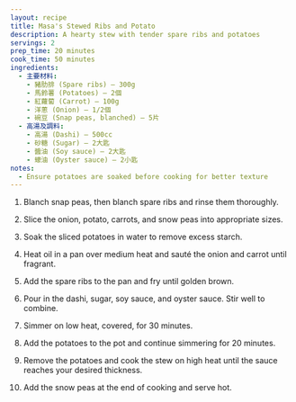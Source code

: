 ```yaml
---
layout: recipe
title: Masa's Stewed Ribs and Potato
description: A hearty stew with tender spare ribs and potatoes
servings: 2
prep_time: 20 minutes
cook_time: 50 minutes
ingredients:
  - 主要材料:
    - 豬肋排 (Spare ribs) — 300g
    - 馬鈴薯 (Potatoes) — 2個
    - 紅蘿蔔 (Carrot) — 100g
    - 洋蔥 (Onion) — 1/2個
    - 碗豆 (Snap peas, blanched) — 5片
  - 高湯及調料:
    - 高湯 (Dashi) — 500cc
    - 砂糖 (Sugar) — 2大匙
    - 醬油 (Soy sauce) — 2大匙
    - 蠔油 (Oyster sauce) — 2小匙
notes:
  - Ensure potatoes are soaked before cooking for better texture
---
```


1. Blanch snap peas, then blanch spare ribs and rinse them thoroughly.

2. Slice the onion, potato, carrots, and snow peas into appropriate sizes.

3. Soak the sliced potatoes in water to remove excess starch.

4. Heat oil in a pan over medium heat and sauté the onion and carrot until fragrant.

5. Add the spare ribs to the pan and fry until golden brown.

6. Pour in the dashi, sugar, soy sauce, and oyster sauce. Stir well to combine.

7. Simmer on low heat, covered, for 30 minutes.

8. Add the potatoes to the pot and continue simmering for 20 minutes.

9. Remove the potatoes and cook the stew on high heat until the sauce reaches your desired thickness.

10. Add the snow peas at the end of cooking and serve hot.
